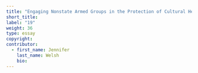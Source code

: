 ```yaml
---
title: "Engaging Nonstate Armed Groups in the Protection of Cultural Heritage"
short_title:
label: "19"
weight: 36
type: essay
copyright:
contributor:
  - first_name: Jennifer
    last_name: Welsh
    bio:
---
```

